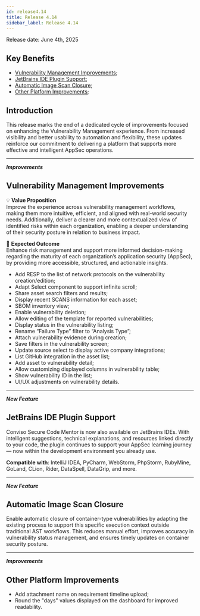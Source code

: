 ```yaml
---
id: release4.14
title: Release 4.14
sidebar_label: Release 4.14
---
```


Release date: June 4th, 2025

## Key Benefits

*   [Vulnerability Management Improvements](#vulnerability-management-improvements);
*   [JetBrains IDE Plugin Support](#jetbrains-ide-plugin-support);
*   [Automatic Image Scan Closure](#automatic-image-scan-closure);
*   [Other Platform Improvements](#other-platform-improvements);

## Introduction

This release marks the end of a dedicated cycle of improvements focused on enhancing the Vulnerability Management experience. From increased visibility and better usability to automation and flexibility, these updates reinforce our commitment to delivering a platform that supports more effective and intelligent AppSec operations.

---

**_Improvements_**
## Vulnerability Management Improvements

💡 **Value Proposition**  
Improve the experience across vulnerability management workflows, making them more intuitive, efficient, and aligned with real-world security needs. Additionally, deliver a clearer and more contextualized view of identified risks within each organization, enabling a deeper understanding of their security posture in relation to business impact.

🎯 **Expected Outcome**  
Enhance risk management and support more informed decision-making regarding the maturity of each organization’s application security (AppSec), by providing more accessible, structured, and actionable insights.

- Add RESP to the list of network protocols on the vulnerability creation/edition;
- Adapt Select component to support infinite scroll;
- Share asset search filters and results;
- Display recent SCANS information for each asset;
- SBOM inventory view;
- Enable vulnerability deletion;
- Allow editing of the template for reported vulnerabilities;
- Display status in the vulnerability listing;
- Rename “Failure Type” filter to “Analysis Type”;
- Attach vulnerability evidence during creation;
- Save filters in the vulnerability screen;
- Update source select to display active company integrations;
- List GitHub integration in the asset list;
- Add asset to vulnerability detail;
- Allow customizing displayed columns in vulnerability table;
- Show vulnerability ID in the list;
- UI/UX adjustments on vulnerability details.

---

**_New Feature_**
## JetBrains IDE Plugin Support

Conviso Secure Code Mentor is now also available on JetBrains IDEs. With intelligent suggestions, technical explanations, and resources linked directly to your code, the plugin continues to support your AppSec learning journey — now within the development environment you already use.

**Compatible with**: IntelliJ IDEA, PyCharm, WebStorm, PhpStorm, RubyMine, GoLand, CLion, Rider, DataSpell, DataGrip, and more.

---

**_New Feature_**
## Automatic Image Scan Closure

Enable automatic closure of container-type vulnerabilities by adapting the existing process to support this specific execution context outside traditional AST workflows. This reduces manual effort, improves accuracy in vulnerability status management, and ensures timely updates on container security posture.

---

**_Improvements_**
## Other Platform Improvements

- Add attachment name on requirement timeline upload;
- Round the "days" values displayed on the dashboard for improved readability.
